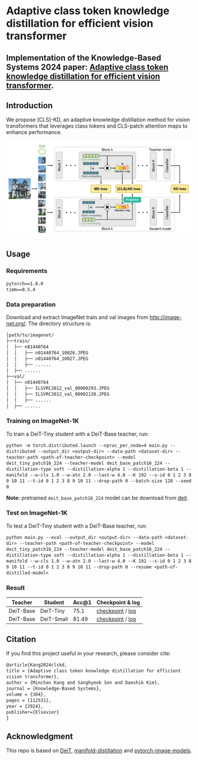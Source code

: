 # Adaptive class token knowledge distillation for efficient vision transformer

## Implementation of the Knowledge-Based Systems 2024 paper: [Adaptive class token knowledge distillation for efficient vision transformer](https://www.sciencedirect.com/science/article/pii/S0950705124011651).

## Introduction

We propose [CLS]-KD, an adaptive knowledge distillation method for vision transformers that leverages class tokens and CLS-patch attention maps to enhance performance.

![](figs/overview.png)

## Usage

### Requirements

```
pytorch==1.8.0
timm==0.5.4
```
### Data preparation

Download and extract ImageNet train and val images from http://image-net.org/.
The directory structure is:

```
│path/to/imagenet/
├──train/
│  ├── n01440764
│  │   ├── n01440764_10026.JPEG
│  │   ├── n01440764_10027.JPEG
│  │   ├── ......
│  ├── ......
├──val/
│  ├── n01440764
│  │   ├── ILSVRC2012_val_00000293.JPEG
│  │   ├── ILSVRC2012_val_00002138.JPEG
│  │   ├── ......
│  ├── ......
```

### Training on ImageNet-1K

To train a DeiT-Tiny student with a DeiT-Base teacher, run:

```shell
python -m torch.distributed.launch --nproc_per_node=4 main.py --distributed --output_dir <output-dir> --data-path <dataset-dir> --teacher-path <path-of-teacher-checkpoint> --model deit_tiny_patch16_224 --teacher-model deit_base_patch16_224 --distillation-type soft --distillation-alpha 1 --distillation-beta 1 --manifold --w-cls 1.0 --w-atn 2.0 --last-w 4.0 --K 192 --s-id 0 1 2 3 8 9 10 11 --t-id 0 1 2 3 8 9 10 11 --drop-path 0 --batch-size 128 --seed 0
```

**Note:** pretrained `deit_base_patch16_224` model can be download from [deit](https://github.com/facebookresearch/deit/blob/main/README_deit.md).

### Test on ImageNet-1K
To test a DeiT-Tiny student with a DeiT-Base teacher, run:

```shell
python main.py --eval --output_dir <output-dir> --data-path <dataset-dir> --teacher-path <path-of-teacher-checkpoint> --model deit_tiny_patch16_224 --teacher-model deit_base_patch16_224 --distillation-type soft --distillation-alpha 1 --distillation-beta 1 --manifold --w-cls 1.0 --w-atn 2.0 --last-w 4.0 --K 192 --s-id 0 1 2 3 8 9 10 11 --t-id 0 1 2 3 8 9 10 11 --drop-path 0 --resume <path-of-distilled-model>
```

### Result

| Teacher  | Student   | Acc@1 | Checkpoint & log                                             |
| -------- | --------- | ----- | ------------------------------------------------------------ |
| DeiT-Base | DeiT-Tiny | 75.1  | [checkpoint](https://github.com/kmc3661/cls-kd/releases/download/checkpoint/deit_base_to_tiny_75.1.pth) / [log](https://github.com/kmc3661/cls-kd/releases/download/checkpoint/deit_base_to_tiny_75.1.txt) |
| DeiT-Base | DeiT-Small | 81.49  | [checkpoint](https://github.com/kmc3661/cls-kd/releases/download/checkpoint/deit_base_to_small_81.49.pth) / [log](https://github.com/kmc3661/cls-kd/releases/download/checkpoint/deit_base_to_small_81.49.txt) |


## Citation

If you find this project useful in your research, please consider cite:

```
@article{Kang2024clskd,
title = {Adaptive class token knowledge distillation for efficient vision transformer},
author = {Minchan Kang and Sanghyeok Son and Daeshik Kim},
journal = {Knowledge-Based Systems},
volume = {304},
pages = {112531},
year = {2024},
publisher={Elsevier}
}
```

## Acknowledgment

This repo is based on [DeiT](https://github.com/facebookresearch/deit), [manifold-distillation](https://github.com/Hao840/manifold-distillation) and [pytorch-image-models](https://github.com/rwightman/pytorch-image-models).
